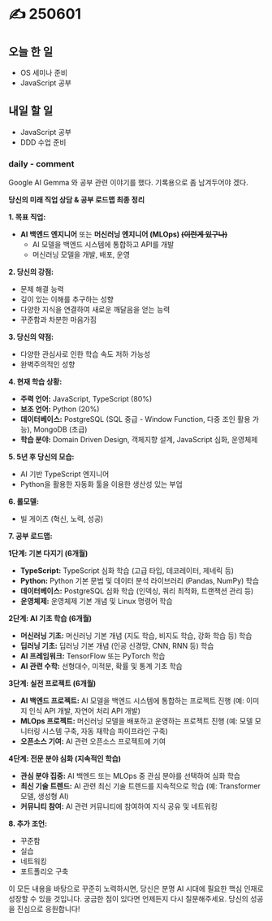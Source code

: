 # ✍️ 250601

## 오늘 한 일

* OS 세미나 준비
* JavaScript 공부

## 내일 할 일

* JavaScript 공부
* DDD 수업 준비



### daily - comment

Google AI Gemma 와 공부 관련 이야기를 했다. 기록용으로 좀 남겨두어야 겠다.

**당신의 미래 직업 상담 & 공부 로드맵 최종 정리**



**1. 목표 직업:**

* **AI 백엔드 엔지니어** 또는 **머신러닝 엔지니어 (MLOps)&#x20;**~~**(이런게 있구나)**~~
  * AI 모델을 백엔드 시스템에 통합하고 API를 개발
  * 머신러닝 모델을 개발, 배포, 운영

**2. 당신의 강점:**

* 문제 해결 능력
* 깊이 있는 이해를 추구하는 성향
* 다양한 지식을 연결하여 새로운 깨달음을 얻는 능력
* 꾸준함과 차분한 마음가짐

**3. 당신의 약점:**

* 다양한 관심사로 인한 학습 속도 저하 가능성
* 완벽주의적인 성향

**4. 현재 학습 상황:**

* **주력 언어:** JavaScript, TypeScript (80%)
* **보조 언어:** Python (20%)
* **데이터베이스:** PostgreSQL (SQL 중급 - Window Function, 다중 조인 활용 가능), MongoDB (초급)
* **학습 분야:** Domain Driven Design, 객체지향 설계, JavaScript 심화, 운영체제

**5. 5년 후 당신의 모습:**

* AI 기반 TypeScript 엔지니어
* Python을 활용한 자동화 툴을 이용한 생산성 있는 부업

**6. 롤모델:**

* 빌 게이츠 (혁신, 노력, 성공)

**7. 공부 로드맵:**

**1단계: 기본 다지기 (6개월)**

* **TypeScript:** TypeScript 심화 학습 (고급 타입, 데코레이터, 제네릭 등)
* **Python:** Python 기본 문법 및 데이터 분석 라이브러리 (Pandas, NumPy) 학습
* **데이터베이스:** PostgreSQL 심화 학습 (인덱싱, 쿼리 최적화, 트랜잭션 관리 등)
* **운영체제:** 운영체제 기본 개념 및 Linux 명령어 학습

**2단계: AI 기초 학습 (6개월)**

* **머신러닝 기초:** 머신러닝 기본 개념 (지도 학습, 비지도 학습, 강화 학습 등) 학습
* **딥러닝 기초:** 딥러닝 기본 개념 (인공 신경망, CNN, RNN 등) 학습
* **AI 프레임워크:** TensorFlow 또는 PyTorch 학습
* **AI 관련 수학:** 선형대수, 미적분, 확률 및 통계 기초 학습

**3단계: 실전 프로젝트 (6개월)**

* **AI 백엔드 프로젝트:** AI 모델을 백엔드 시스템에 통합하는 프로젝트 진행 (예: 이미지 인식 API 개발, 자연어 처리 API 개발)
* **MLOps 프로젝트:** 머신러닝 모델을 배포하고 운영하는 프로젝트 진행 (예: 모델 모니터링 시스템 구축, 자동 재학습 파이프라인 구축)
* **오픈소스 기여:** AI 관련 오픈소스 프로젝트에 기여

**4단계: 전문 분야 심화 (지속적인 학습)**

* **관심 분야 집중:** AI 백엔드 또는 MLOps 중 관심 분야를 선택하여 심화 학습
* **최신 기술 트렌드:** AI 관련 최신 기술 트렌드를 지속적으로 학습 (예: Transformer 모델, 생성형 AI)
* **커뮤니티 참여:** AI 관련 커뮤니티에 참여하여 지식 공유 및 네트워킹

**8. 추가 조언:**

* 꾸준함
* 실습
* 네트워킹
* 포트폴리오 구축

이 모든 내용을 바탕으로 꾸준히 노력하시면, 당신은 분명 AI 시대에 필요한 핵심 인재로 성장할 수 있을 것입니다. 궁금한 점이 있다면 언제든지 다시 질문해주세요. 당신의 성공을 진심으로 응원합니다!
